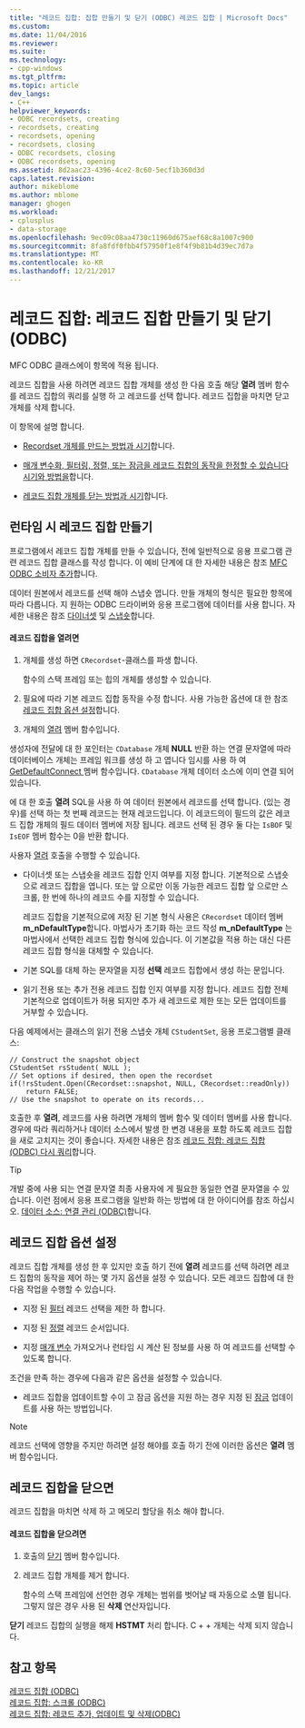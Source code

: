 ```yaml
---
title: "레코드 집합: 집합 만들기 및 닫기 (ODBC) 레코드 집합 | Microsoft Docs"
ms.custom: 
ms.date: 11/04/2016
ms.reviewer: 
ms.suite: 
ms.technology:
- cpp-windows
ms.tgt_pltfrm: 
ms.topic: article
dev_langs:
- C++
helpviewer_keywords:
- ODBC recordsets, creating
- recordsets, creating
- recordsets, opening
- recordsets, closing
- ODBC recordsets, closing
- ODBC recordsets, opening
ms.assetid: 8d2aac23-4396-4ce2-8c60-5ecf1b360d3d
caps.latest.revision: 
author: mikeblome
ms.author: mblome
manager: ghogen
ms.workload:
- cplusplus
- data-storage
ms.openlocfilehash: 9ec09c08aa4730c11960d675aef68c8a1007c900
ms.sourcegitcommit: 8fa8fdf0fbb4f57950f1e8f4f9b81b4d39ec7d7a
ms.translationtype: MT
ms.contentlocale: ko-KR
ms.lasthandoff: 12/21/2017
---
```

# <a name="recordset-creating-and-closing-recordsets-odbc"></a>레코드 집합: 레코드 집합 만들기 및 닫기(ODBC)
MFC ODBC 클래스에이 항목에 적용 됩니다.  
  
 레코드 집합을 사용 하려면 레코드 집합 개체를 생성 한 다음 호출 해당 **열려** 멤버 함수를 레코드 집합의 쿼리를 실행 하 고 레코드를 선택 합니다. 레코드 집합을 마치면 닫고 개체를 삭제 합니다.  
  
 이 항목에 설명 합니다.  
  
-   [Recordset 개체를 만드는 방법과 시기](#_core_creating_recordsets_at_run_time)합니다.  
  
-   [매개 변수화, 필터링, 정렬, 또는 잠금을 레코드 집합의 동작을 한정할 수 있습니다 시기와 방법을](#_core_setting_recordset_options)합니다.  
  
-   [레코드 집합 개체를 닫는 방법과 시기](#_core_closing_a_recordset)합니다.  
  
##  <a name="_core_creating_recordsets_at_run_time"></a>런타임 시 레코드 집합 만들기  
 프로그램에서 레코드 집합 개체를 만들 수 있습니다, 전에 일반적으로 응용 프로그램 관련 레코드 집합 클래스를 작성 합니다. 이 예비 단계에 대 한 자세한 내용은 참조 [MFC ODBC 소비자 추가](../../mfc/reference/adding-an-mfc-odbc-consumer.md)합니다.  
  
 데이터 원본에서 레코드를 선택 해야 스냅숏 엽니다. 만들 개체의 형식은 필요한 항목에 따라 다릅니다. 지 원하는 ODBC 드라이버와 응용 프로그램에 데이터를 사용 합니다. 자세한 내용은 참조 [다이너셋](../../data/odbc/dynaset.md) 및 [스냅숏](../../data/odbc/snapshot.md)합니다.  
  
#### <a name="to-open-a-recordset"></a>레코드 집합을 열려면  
  
1.  개체를 생성 하면 `CRecordset`-클래스를 파생 합니다.  
  
     함수의 스택 프레임 또는 힙의 개체를 생성할 수 있습니다.  
  
2.  필요에 따라 기본 레코드 집합 동작을 수정 합니다. 사용 가능한 옵션에 대 한 참조 [레코드 집합 옵션 설정](#_core_setting_recordset_options)합니다.  
  
3.  개체의 [열려](../../mfc/reference/crecordset-class.md#open) 멤버 함수입니다.  
  
 생성자에 전달에 대 한 포인터는 `CDatabase` 개체 **NULL** 반환 하는 연결 문자열에 따라 데이터베이스 개체는 프레임 워크를 생성 하 고 엽니다 임시를 사용 하 여 [GetDefaultConnect ](../../mfc/reference/crecordset-class.md#getdefaultconnect) 멤버 함수입니다. `CDatabase` 개체 데이터 소스에 이미 연결 되어 있습니다.  
  
 에 대 한 호출 **열려** SQL을 사용 하 여 데이터 원본에서 레코드를 선택 합니다. (있는 경우)를 선택 하는 첫 번째 레코드는 현재 레코드입니다. 이 레코드의이 필드의 값은 레코드 집합 개체의 필드 데이터 멤버에 저장 됩니다. 레코드 선택 된 경우 둘 다는 `IsBOF` 및 `IsEOF` 멤버 함수는 0을 반환 합니다.  
  
 사용자 [열려](../../mfc/reference/crecordset-class.md#open) 호출을 수행할 수 있습니다.  
  
-   다이너셋 또는 스냅숏을 레코드 집합 인지 여부를 지정 합니다. 기본적으로 스냅숏으로 레코드 집합을 엽니다. 또는 앞 으로만 이동 가능한 레코드 집합 앞 으로만 스크롤, 한 번에 하나의 레코드 수를 지정할 수 있습니다.  
  
     레코드 집합을 기본적으로에 저장 된 기본 형식 사용은 `CRecordset` 데이터 멤버 **m_nDefaultType**합니다. 마법사가 초기화 하는 코드 작성 **m_nDefaultType** 는 마법사에서 선택한 레코드 집합 형식에 있습니다. 이 기본값을 적용 하는 대신 다른 레코드 집합 형식을 대체할 수 있습니다.  
  
-   기본 SQL를 대체 하는 문자열을 지정 **선택** 레코드 집합에서 생성 하는 문입니다.  
  
-   읽기 전용 또는 추가 전용 레코드 집합 인지 여부를 지정 합니다. 레코드 집합 전체 기본적으로 업데이트가 허용 되지만 추가 새 레코드로 제한 또는 모든 업데이트를 거부할 수 있습니다.  
  
 다음 예제에서는 클래스의 읽기 전용 스냅숏 개체 `CStudentSet`, 응용 프로그램별 클래스:  
  
```  
// Construct the snapshot object  
CStudentSet rsStudent( NULL );  
// Set options if desired, then open the recordset  
if(!rsStudent.Open(CRecordset::snapshot, NULL, CRecordset::readOnly))  
    return FALSE;  
// Use the snapshot to operate on its records...  
```  
  
 호출한 후 **열려**, 레코드를 사용 하려면 개체의 멤버 함수 및 데이터 멤버를 사용 합니다. 경우에 따라 쿼리하거나 데이터 소스에서 발생 한 변경 내용을 포함 하도록 레코드 집합을 새로 고치지는 것이 좋습니다. 자세한 내용은 참조 [레코드 집합: 레코드 집합 (ODBC) 다시 쿼리](../../data/odbc/recordset-requerying-a-recordset-odbc.md)합니다.  
  
> [!TIP]
>  개발 중에 사용 되는 연결 문자열 최종 사용자에 게 필요한 동일한 연결 문자열을 수 있습니다. 이런 점에서 응용 프로그램을 일반화 하는 방법에 대 한 아이디어를 참조 하십시오. [데이터 소스: 연결 관리 (ODBC)](../../data/odbc/data-source-managing-connections-odbc.md)합니다.  
  
##  <a name="_core_setting_recordset_options"></a>레코드 집합 옵션 설정  
 레코드 집합 개체를 생성 한 후 있지만 호출 하기 전에 **열려** 레코드를 선택 하려면 레코드 집합의 동작을 제어 하는 몇 가지 옵션을 설정 수 있습니다. 모든 레코드 집합에 대 한 다음 작업을 수행할 수 있습니다.  
  
-   지정 된 [필터](../../data/odbc/recordset-filtering-records-odbc.md) 레코드 선택을 제한 하 합니다.  
  
-   지정 된 [정렬](../../data/odbc/recordset-sorting-records-odbc.md) 레코드 순서입니다.  
  
-   지정 [매개 변수](../../data/odbc/recordset-parameterizing-a-recordset-odbc.md) 가져오거나 런타임 시 계산 된 정보를 사용 하 여 레코드를 선택할 수 있도록 합니다.  
  
 조건을 만족 하는 경우에 다음과 같은 옵션을 설정할 수 있습니다.  
  
-   레코드 집합을 업데이트할 수이 고 잠금 옵션을 지원 하는 경우 지정 된 [잠금](../../data/odbc/recordset-locking-records-odbc.md) 업데이트를 사용 하는 방법입니다.  
  
> [!NOTE]
>  레코드 선택에 영향을 주지만 하려면 설정 해야를 호출 하기 전에 이러한 옵션은 **열려** 멤버 함수입니다.  
  
##  <a name="_core_closing_a_recordset"></a>레코드 집합을 닫으면  
 레코드 집합을 마치면 삭제 하 고 메모리 할당을 취소 해야 합니다.  
  
#### <a name="to-close-a-recordset"></a>레코드 집합을 닫으려면  
  
1.  호출의 [닫기](../../mfc/reference/crecordset-class.md#close) 멤버 함수입니다.  
  
2.  레코드 집합 개체를 제거 합니다.  
  
     함수의 스택 프레임에 선언한 경우 개체는 범위를 벗어날 때 자동으로 소멸 됩니다. 그렇지 않은 경우 사용 된 **삭제** 연산자입니다.  
  
 **닫기** 레코드 집합의 실행을 해제 **HSTMT** 처리 합니다. C + + 개체는 삭제 되지 않습니다.  
  
## <a name="see-also"></a>참고 항목  
 [레코드 집합 (ODBC)](../../data/odbc/recordset-odbc.md)   
 [레코드 집합: 스크롤 (ODBC)](../../data/odbc/recordset-scrolling-odbc.md)   
 [레코드 집합: 레코드 추가, 업데이트 및 삭제(ODBC)](../../data/odbc/recordset-adding-updating-and-deleting-records-odbc.md)
